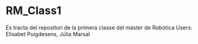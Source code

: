# RM_Class1
Es tracta del repositori de la primera classe del màster de Robòtica
Users: Elisabet Puigdesens, Júlia Marsal
